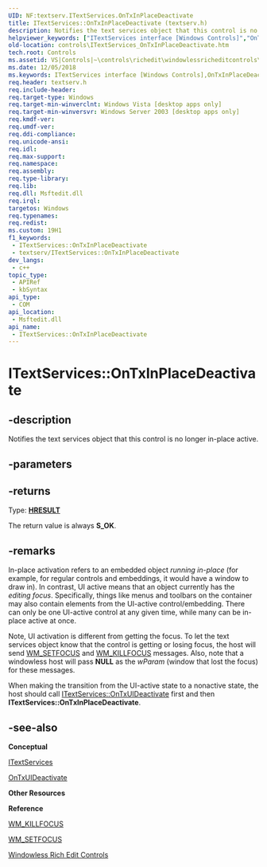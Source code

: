 ```yaml
---
UID: NF:textserv.ITextServices.OnTxInPlaceDeactivate
title: ITextServices::OnTxInPlaceDeactivate (textserv.h)
description: Notifies the text services object that this control is no longer in-place active.
helpviewer_keywords: ["ITextServices interface [Windows Controls]","OnTxInPlaceDeactivate method","ITextServices.OnTxInPlaceDeactivate","ITextServices::OnTxInPlaceDeactivate","OnTxInPlaceDeactivate","OnTxInPlaceDeactivate method [Windows Controls]","OnTxInPlaceDeactivate method [Windows Controls]","ITextServices interface","_win32_ITextServices_OnTxInPlaceDeactivate","_win32_ITextServices_OnTxInPlaceDeactivate_cpp","controls.ITextServices_OnTxInPlaceDeactivate","controls._win32_ITextServices_OnTxInPlaceDeactivate","textserv/ITextServices::OnTxInPlaceDeactivate"]
old-location: controls\ITextServices_OnTxInPlaceDeactivate.htm
tech.root: Controls
ms.assetid: VS|Controls|~\controls\richedit\windowlessricheditcontrols\windowlessricheditcontrolsreference\windowlessricheditcontrolinterfaces\ontxinplacedeactivate.htm
ms.date: 12/05/2018
ms.keywords: ITextServices interface [Windows Controls],OnTxInPlaceDeactivate method, ITextServices.OnTxInPlaceDeactivate, ITextServices::OnTxInPlaceDeactivate, OnTxInPlaceDeactivate, OnTxInPlaceDeactivate method [Windows Controls], OnTxInPlaceDeactivate method [Windows Controls],ITextServices interface, _win32_ITextServices_OnTxInPlaceDeactivate, _win32_ITextServices_OnTxInPlaceDeactivate_cpp, controls.ITextServices_OnTxInPlaceDeactivate, controls._win32_ITextServices_OnTxInPlaceDeactivate, textserv/ITextServices::OnTxInPlaceDeactivate
req.header: textserv.h
req.include-header: 
req.target-type: Windows
req.target-min-winverclnt: Windows Vista [desktop apps only]
req.target-min-winversvr: Windows Server 2003 [desktop apps only]
req.kmdf-ver: 
req.umdf-ver: 
req.ddi-compliance: 
req.unicode-ansi: 
req.idl: 
req.max-support: 
req.namespace: 
req.assembly: 
req.type-library: 
req.lib: 
req.dll: Msftedit.dll
req.irql: 
targetos: Windows
req.typenames: 
req.redist: 
ms.custom: 19H1
f1_keywords:
 - ITextServices::OnTxInPlaceDeactivate
 - textserv/ITextServices::OnTxInPlaceDeactivate
dev_langs:
 - c++
topic_type:
 - APIRef
 - kbSyntax
api_type:
 - COM
api_location:
 - Msftedit.dll
api_name:
 - ITextServices::OnTxInPlaceDeactivate
---
```


# ITextServices::OnTxInPlaceDeactivate


## -description

Notifies the text services object that this control is no longer in-place active.

## -parameters

## -returns

Type: <b><a href="/windows/desktop/WinProg/windows-data-types">HRESULT</a></b>

The return value is always <b>S_OK</b>.

## -remarks

In-place activation refers to an embedded object <i>running in-place</i> (for example, for regular controls and embeddings, it would have a window to draw in). In contrast, UI active means that an object currently has the <i>editing focus</i>. Specifically, things like menus and toolbars on the container may also contain elements from the UI-active control/embedding. There can only be one UI-active control at any given time, while many can be in-place active at once.

Note, UI activation is different from getting the focus. To let the text services object know that the control is getting or losing focus, the host will send <a href="/windows/desktop/inputdev/wm-setfocus">WM_SETFOCUS</a> and <a href="/windows/desktop/inputdev/wm-killfocus">WM_KILLFOCUS</a> messages. Also, note that a windowless host will pass <b>NULL</b> as the <i>wParam</i> (window that lost the focus) for these messages.

When making the transition from the UI-active state to a nonactive state, the host should call <a href="/windows/desktop/api/textserv/nf-textserv-itextservices-ontxuideactivate">ITextServices::OnTxUIDeactivate</a> first and then <b>ITextServices::OnTxInPlaceDeactivate</b>.

## -see-also

<b>Conceptual</b>



<a href="/windows/desktop/api/textserv/nl-textserv-itextservices">ITextServices</a>



<a href="/windows/desktop/api/textserv/nf-textserv-itextservices-ontxuideactivate">OnTxUIDeactivate</a>



<b>Other Resources</b>



<b>Reference</b>



<a href="/windows/desktop/inputdev/wm-killfocus">WM_KILLFOCUS</a>



<a href="/windows/desktop/inputdev/wm-setfocus">WM_SETFOCUS</a>



<a href="/windows/desktop/Controls/windowless-rich-edit-controls">Windowless Rich Edit Controls</a>

